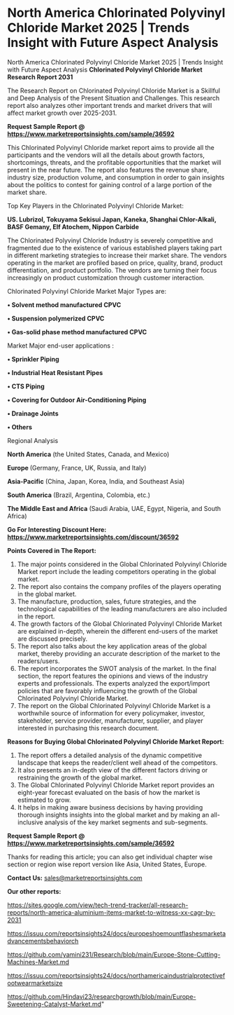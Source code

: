 # North America Chlorinated Polyvinyl Chloride Market 2025 | Trends Insight with Future Aspect Analysis
North America Chlorinated Polyvinyl Chloride Market 2025 | Trends Insight with Future Aspect Analysis
<strong>Chlorinated Polyvinyl Chloride Market Research Report 2031</strong>

The Research Report on Chlorinated Polyvinyl Chloride Market is a Skillful and Deep Analysis of the Present Situation and Challenges. This research report also analyzes other important trends and market drivers that will affect market growth over 2025-2031.

<strong>Request Sample Report @ <a href=https://www.marketreportsinsights.com/sample/36592>https://www.marketreportsinsights.com/sample/36592</a></strong>

This Chlorinated Polyvinyl Chloride market report aims to provide all the participants and the vendors will all the details about growth factors, shortcomings, threats, and the profitable opportunities that the market will present in the near future. The report also features the revenue share, industry size, production volume, and consumption in order to gain insights about the politics to contest for gaining control of a large portion of the market share.

Top Key Players in the Chlorinated Polyvinyl Chloride Market:

<strong>US. Lubrizol, Tokuyama Sekisui Japan, Kaneka, Shanghai Chlor-Alkali, BASF Gemany, Elf Atochem, Nippon Carbide</strong>

The Chlorinated Polyvinyl Chloride Industry is severely competitive and fragmented due to the existence of various established players taking part in different marketing strategies to increase their market share. The vendors operating in the market are profiled based on price, quality, brand, product differentiation, and product portfolio. The vendors are turning their focus increasingly on product customization through customer interaction.

Chlorinated Polyvinyl Chloride Market Major Types are:

<strong>•  Solvent method manufactured CPVC

•  Suspension polymerized CPVC

•  Gas-solid phase method manufactured CPVC</strong>

Market Major end-user applications :

<strong>•  Sprinkler Piping

•  Industrial Heat Resistant Pipes

•  CTS Piping

•  Covering for Outdoor Air-Conditioning Piping

•  Drainage Joints

•  Others</strong>

Regional Analysis

</u><strong><b>North America</b></strong> (the United States, Canada, and Mexico)

<strong><b>Europe </b></strong>(Germany, France, UK, Russia, and Italy)

<strong><b>Asia-Pacific</b></strong> (China, Japan, Korea, India, and Southeast Asia)

<strong><b>South America</b></strong> (Brazil, Argentina, Colombia, etc.)

<strong><b>The Middle East and Africa</b></strong> (Saudi Arabia, UAE, Egypt, Nigeria, and South Africa)

<strong>Go For Interesting Discount Here: <a href=https://www.marketreportsinsights.com/discount/36592>https://www.marketreportsinsights.com/discount/36592</a></strong>

<strong>Points Covered in The Report:</strong>
<ol>
  <li>The major points considered in the Global Chlorinated Polyvinyl Chloride Market report include the leading competitors operating in the global market.</li>
  <li>The report also contains the company profiles of the players operating in the global market.</li>
  <li>The manufacture, production, sales, future strategies, and the technological capabilities of the leading manufacturers are also included in the report.</li>
  <li>The growth factors of the Global Chlorinated Polyvinyl Chloride Market are explained in-depth, wherein the different end-users of the market are discussed precisely.</li>
  <li>The report also talks about the key application areas of the global market, thereby providing an accurate description of the market to the readers/users.</li>
  <li>The report incorporates the SWOT analysis of the market. In the final section, the report features the opinions and views of the industry experts and professionals. The experts analyzed the export/import policies that are favorably influencing the growth of the Global Chlorinated Polyvinyl Chloride Market.</li>
  <li>The report on the Global Chlorinated Polyvinyl Chloride Market is a worthwhile source of information for every policymaker, investor, stakeholder, service provider, manufacturer, supplier, and player interested in purchasing this research document.</li>
</ol>
<strong>Reasons for Buying Global Chlorinated Polyvinyl Chloride Market Report:</strong>

<ol>
  <li>The report offers a detailed analysis of the dynamic competitive landscape that keeps the reader/client well ahead of the competitors.</li>
  <li>It also presents an in-depth view of the different factors driving or restraining the growth of the global market.</li>
  <li>The Global Chlorinated Polyvinyl Chloride Market report provides an eight-year forecast evaluated on the basis of how the market is estimated to grow.</li>
  <li>It helps in making aware business decisions by having providing thorough insights insights into the global market and by making an all-inclusive analysis of the key market segments and sub-segments.</li>
</ol>
<strong>Request Sample Report @ <a href=https://www.marketreportsinsights.com/sample/36592>https://www.marketreportsinsights.com/sample/36592</a></strong>


Thanks for reading this article; you can also get individual chapter wise section or region wise report version like Asia, United States, Europe.

<strong>Contact Us:</strong>
sales@marketreportsinsights.com

<strong>Our other reports:</strong>

<a href=https://sites.google.com/view/tech-trend-tracker/all-research-reports/north-america-aluminium-items-market-to-witness-xx-cagr-by-2031>https://sites.google.com/view/tech-trend-tracker/all-research-reports/north-america-aluminium-items-market-to-witness-xx-cagr-by-2031</a>

<a href=https://issuu.com/reportsinsights24/docs/europeshoemountflashesmarketadvancementsbehaviorch>https://issuu.com/reportsinsights24/docs/europeshoemountflashesmarketadvancementsbehaviorch</a>

<a href=https://github.com/yamini231/Research/blob/main/Europe-Stone-Cutting-Machines-Market.md>https://github.com/yamini231/Research/blob/main/Europe-Stone-Cutting-Machines-Market.md</a>

<a href=https://issuu.com/reportsinsights24/docs/northamericaindustrialprotectivefootwearmarketsize>https://issuu.com/reportsinsights24/docs/northamericaindustrialprotectivefootwearmarketsize</a>

<a href=https://github.com/Hindavi23/researchgrowth/blob/main/Europe-Sweetening-Catalyst-Market.md>https://github.com/Hindavi23/researchgrowth/blob/main/Europe-Sweetening-Catalyst-Market.md</a>"
